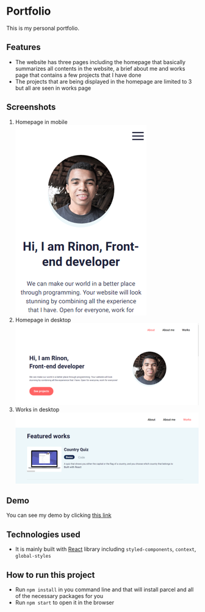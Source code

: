 # Portfolio
This is my personal portfolio.

## Features
 - The website has three pages including the homepage that basically summarizes all contents in the website, a brief about me and works page that contains a few projects that I have done
 - The projects that are being displayed in the homepage are limited to 3 but all are seen in works page
## Screenshots

1. Homepage in mobile
![Homepage in mobile](./homepage-mobile.png)
1. Homepage in desktop
![Homepage in desktop](./homepage.png)
 1. Works in desktop
![works in desktop](./works.png)

## Demo
 You can see my demo by clicking [this link](https://portfolio-rinon.netlify.app/)
## Technologies used
 - It is mainly built with [React](https://reactjs.org/) library including `styled-components`,  `context`, `global-styles`

## How to run this project
 - Run `npm install` in you command line and that will install parcel and all of the necessary packages for you
 - Run `npm start` to open it in the browser
